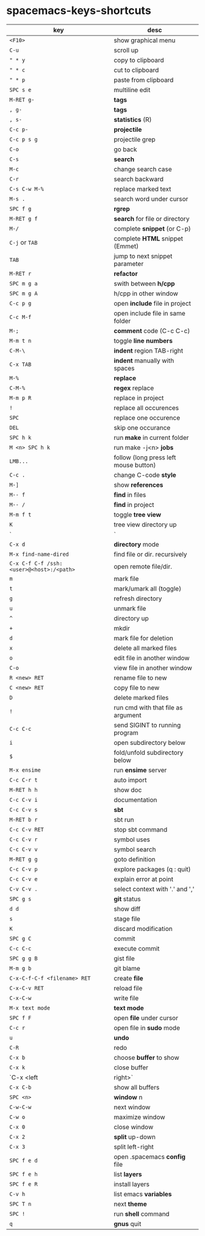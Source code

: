 # spacemacs-keys-shortcuts

key | desc
---|---
`<F10>` | show graphical menu
`C-u` | scroll up
`" * y` | copy to clipboard
`" * c` | cut to clipboard
`" * p` | paste from clipboard
`SPC s e` | multiline edit
`M-RET g-` | **tags**
`, g-` | **tags**
`, s-` | **statistics** (R)
`C-c p-` | **projectile**
`C-c p s g` | projectile grep
`C-o` | go back
`C-s` | **search**
`M-c` | change search case
`C-r` | search backward
`C-s C-w M-%` | replace marked text
`M-s .` | search word under cursor
`SPC f g`    | **rgrep**       
`M-RET g f` | **search** for file or directory
`M-/`        | complete **snippet** (or C-p)
`C-j` or `TAB` | complete **HTML** snippet (Emmet)
`TAB`        | jump to next snippet parameter
`M-RET r` | **refactor**
`SPC m g a` | swith between **h/cpp** 
`SPC m g A` | h/cpp in other window 
`C-c p g` | open **include** file in project
`C-c M-f` | open include file in same folder 
`M-;` | **comment** code (C-c C-c) 
`M-m t n` | toggle **line numbers** 
`C-M-\` | **indent** region TAB-right 
`C-x TAB`  | **indent** manually with spaces
`M-%` | **replace**
`C-M-%` | **regex** replace 
`M-m p R` | replace in project 
`!` | replace all occurences
`SPC` | replace one occurence
`DEL` | skip one occurance
`SPC h k` | run **make** in current folder 
`M <n> SPC h k` | run make -j\<n> **jobs** 
`LMB...` | follow (long press left mouse button)
`C-c .` | change C-code **style** 
`M-]` | show **references** 
`M-- f` | **find** in files 
`M-- /` | **find** in project 
`M-m f t` | toggle **tree view** 
`K` | tree view directory up 
`|` | tree view vertical split 
`C-x d` | **directory** mode
`M-x find-name-dired` | find file or dir. recursively
`C-x C-f C-f /ssh:<user>@<host>:/<path>` | open remote file/dir.
`m` | mark file 
`t` | mark/umark all (toggle) 
`g` | refresh directory
`u` | unmark file 
`^` | directory up 
`+` | mkdir |
`d` | mark file for deletion 
`x` | delete all marked files 
`o` | edit file in another window 
`C-o` | view file in another window 
`R <new> RET` | rename file to new 
`C <new> RET` | copy file to new 
`D` | delete marked files 
`!` | run cmd with that file as argument
`C-c C-c` | send SIGINT to running program
`i` | open subdirectory below 
`$` | fold/unfold subdirectory below 
`M-x ensime` | run **ensime** server 
`C-c C-r t` | auto import 
`M-RET h h` | show doc
`C-c C-v i` | documentation
`C-c C-v s` | **sbt** 
`M-RET b r` | sbt run 
`C-c C-v RET` | stop sbt command
`C-c C-v r` | symbol uses 
`C-c C-v v` | symbol search 
`M-RET g g` | goto definition 
`C-c C-v p` | explore packages (q : quit) 
`C-c C-v e` | explain error at point 
`C-v C-v .` | select context with '.' and ',' 
`SPC g s` | **git** status 
`d d` | show diff
`s` | stage file 
`K` | discard modification 
`SPC g C` | commit 
`C-c C-c` | execute commit 
`SPC g g B` | gist file 
`M-m g b` | git blame 
`C-x-C-f-C-f <filename> RET` | create **file** 
`C-x-C-v RET` | reload file 
`C-x-C-w` | write file 
`M-x text mode` | **text mode** 
`SPC f F` | open **file** under cursor 
`C-c r` | open file in **sudo** mode 
`u` | **undo** 
`C-R` | redo 
`C-x b` | choose **buffer** to show 
`C-x k` | close buffer 
`C-x <left|right>` | prev/next buffer 
`C-x C-b` | show all buffers 
`SPC <n>` | **window** n 
`C-w-C-w` | next window 
`C-w o` | maximize window
`C-x 0` | close window 
`C-x 2` | **split** up-down 
`C-x 3` | split left-right 
`SPC f e d` | open .spacemacs **config** file 
`SPC f e h` | list **layers** 
`SPC f e R` | install layers 
`C-v h` | list emacs **variables** 
`SPC T n` | next **theme** 
`SPC !` | run **shell** command 
`q` | **gnus** quit 
